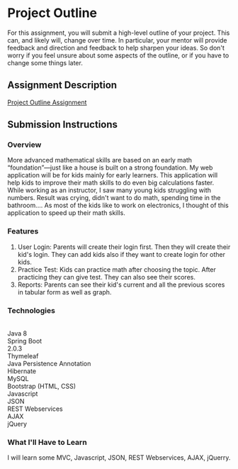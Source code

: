 # Project Outline
For this assignment, you will submit a high-level outline of your project. This can, and likely will, change over time. In particular, your mentor will provide feedback and direction and feedback to help sharpen your ideas. So don't worry if you feel unsure about some aspects of the outline, or if you have to change some things later.

## Assignment Description
[Project Outline Assignment](https://education.launchcode.org/liftoff/assignments/project-outline/)

## Submission Instructions

### Overview
More advanced mathematical skills are based on an early math “foundation”—just like a house is built on a strong foundation. 
My web application will be for kids mainly for early learners. This application will help kids to improve their math skills to do even big calculations faster.
While working as an instructor, I saw many young kids struggling with numbers. Result was crying, didn't want to do math, spending time in the bathroom....  As most of the kids like to work on electronics, I thought of this application to speed up their math skills. 

### Features

1. User Login: Parents will create their login first. Then they will create their kid's login. They can add kids also if they want to create login for other kids. 
2. Practice Test: Kids can practice math after choosing the topic. After practicing they can give test. They can also see their scores.
3. Reports: Parents can see their kid's current and all the previous scores in tabular form as well as graph.

### Technologies
<br>Java 8 
<br>Spring Boot<br> 2.0.3
<br>Thymeleaf
<br>Java Persistence Annotation
<br>Hibernate 
<br>MySQL 
<br>Bootstrap (HTML, CSS)
<br>Javascript 
<br>JSON
<br>REST Webservices
<br>AJAX
<br>jQuery


### What I'll Have to Learn

I will learn some MVC, Javascript, JSON, REST Webservices, AJAX, jQuerry.
